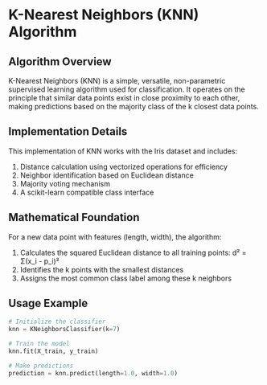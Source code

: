 # K-Nearest Neighbors (KNN) Algorithm

## Algorithm Overview

K-Nearest Neighbors (KNN) is a simple, versatile, non-parametric supervised learning algorithm used for classification. It operates on the principle that similar data points exist in close proximity to each other, making predictions based on the majority class of the k closest data points.

## Implementation Details

This implementation of KNN works with the Iris dataset and includes:

1. Distance calculation using vectorized operations for efficiency
2. Neighbor identification based on Euclidean distance
3. Majority voting mechanism
4. A scikit-learn compatible class interface

## Mathematical Foundation

For a new data point with features (length, width), the algorithm:
1. Calculates the squared Euclidean distance to all training points: d² = Σ(x_i - p_i)²
2. Identifies the k points with the smallest distances
3. Assigns the most common class label among these k neighbors

## Usage Example

```python
# Initialize the classifier
knn = KNeighborsClassifier(k=7)

# Train the model
knn.fit(X_train, y_train)

# Make predictions
prediction = knn.predict(length=1.0, width=1.0)
